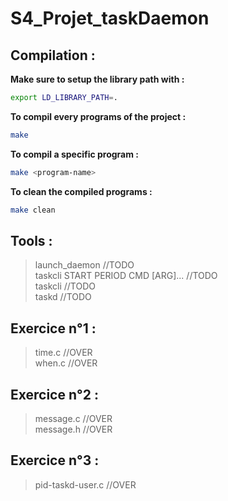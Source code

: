 # S4_Projet_taskDaemon

## Compilation :

__Make sure to setup the library path with :__ 
```sh
export LD_LIBRARY_PATH=.
```

__To compil every programs of the project :__ 
```sh
make
```

__To compil a specific program :__
```sh
make <program-name>
```

__To clean the compiled programs :__
```sh
make clean
```


## Tools :
> launch_daemon //TODO <br>
> taskcli START PERIOD CMD [ARG]... //TODO <br>
> taskcli //TODO <br>
> taskd //TODO <br>

## Exercice n°1 :
> time.c //OVER <br> 
> when.c //OVER <br>

## Exercice n°2 :
> message.c //OVER <br>
> message.h //OVER <br>

## Exercice n°3 :
> pid-taskd-user.c //OVER <br>
